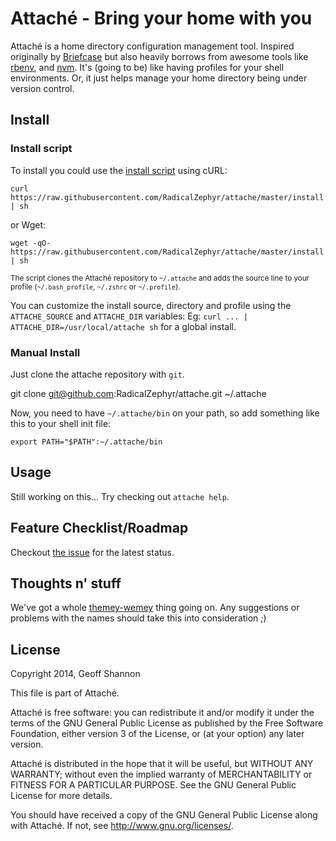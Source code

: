 Attaché - Bring your home with you
==================================

Attaché is a home directory configuration management tool. Inspired
originally by [Briefcase] but also heavily borrows from awesome tools
like [rbenv], and [nvm]. It's (going to be) like having profiles for
your shell environments. Or, it just helps manage your home directory
being under version control.

[Briefcase]: https://github.com/jim/briefcase
[rbenv]: https://github.com/sstephenson/rbenv
[nvm]: https://github.com/creationix/nvm


Install
-------

### Install script

To install you could use the [install script] using cURL:

    curl https://raw.githubusercontent.com/RadicalZephyr/attache/master/install.sh | sh

or Wget:

    wget -qO- https://raw.githubusercontent.com/RadicalZephyr/attache/master/install.sh | sh

<sub>The script clones the Attaché repository to `~/.attache` and adds
the source line to your profile (`~/.bash_profile`, `~/.zshrc` or
`~/.profile`).</sub>

You can customize the install source, directory and profile using the
`ATTACHE_SOURCE` and `ATTACHE_DIR` variables: Eg:
`curl ... | ATTACHE_DIR=/usr/local/attache sh` for a global install.


[install script]: https://raw.githubusercontent.com/RadicalZephyr/attache/master/install.sh

### Manual Install

Just clone the attache repository with `git`.

   git clone git@github.com:RadicalZephyr/attache.git ~/.attache

Now, you need to have `~/.attache/bin` on your path, so add something
like this to your shell init file:

    export PATH="$PATH":~/.attache/bin

Usage
-----

Still working on this... Try checking out `attache help`.


Feature Checklist/Roadmap
-------------------------

Checkout
[the issue](https://github.com/RadicalZephyr/attache/issues/12) for
the latest status.


Thoughts n' stuff
-----------------

We've got a whole [themey-wemey] thing going on. Any suggestions or
problems with the names should take this into consideration ;)

[themey-wemey]: http://www.zephyrizing.net/images/timey-wimey.gif


License
-------

Copyright 2014, Geoff Shannon

This file is part of Attaché.

Attaché is free software: you can redistribute it and/or modify it
under the terms of the GNU General Public License as published by
the Free Software Foundation, either version 3 of the License, or
(at your option) any later version.

Attaché is distributed in the hope that it will be useful, but
WITHOUT ANY WARRANTY; without even the implied warranty of
MERCHANTABILITY or FITNESS FOR A PARTICULAR PURPOSE.  See the GNU
General Public License for more details.

You should have received a copy of the GNU General Public License
along with Attaché. If not, see <http://www.gnu.org/licenses/>.
